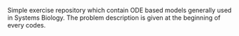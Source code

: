 Simple exercise repository which contain ODE based models generally used in Systems Biology. The problem description is given at the beginning of every codes.
